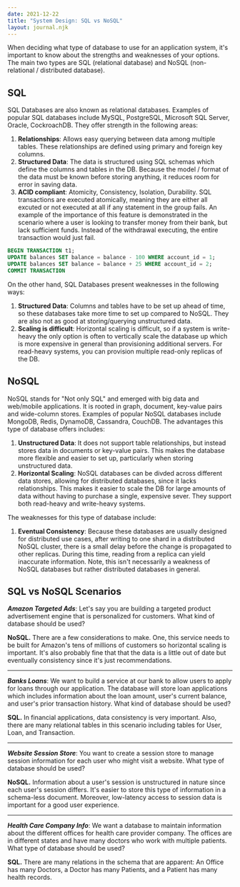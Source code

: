 ```yaml
---
date: 2021-12-22
title: "System Design: SQL vs NoSQL"
layout: journal.njk
---
```


When deciding what type of database to use for an application system, it's important to know about the strengths and weaknesses of your options. The main two types are SQL (relational database) and NoSQL (non-relational / distributed database).

## SQL

SQL Databases are also known as relational databases. Examples of popular SQL databases include MySQL, PostgreSQL, Microsoft SQL Server, Oracle, CockroachDB. They offer strength in the following areas:

1. **Relationships**: Allows easy querying between data among multiple tables. These relationships are defined using primary and foreign key columns.
2. **Structured Data**: The data is structured using SQL schemas which define the columns and tables in the DB. Because the model / format of the data must be known before storing anything, it reduces room for error in saving data.
3. **ACID compliant**: Atomicity, Consistency, Isolation, Durability. SQL transactions are executed atomically, meaning they are either all excuted or not executed at all if any statement in the group fails. An example of the importance of this feature is demonstrated in the scenario where a user is looking to transfer money from their bank, but lack sufficient funds. Instead of the withdrawal executing, the entire transaction would just fail.

```SQL
BEGIN TRANSACTION t1;
UPDATE balances SET balance = balance - 100 WHERE account_id = 1;
UPDATE balances SET balance = balance + 25 WHERE account_id = 2;
COMMIT TRANSACTION
```

On the other hand, SQL Databases present weaknesses in the following ways:

1. **Structured Data**: Columns and tables have to be set up ahead of time, so these databases take more time to set up compared to NoSQL. They are also not as good at storing/querying unstructured data.
2. **Scaling is difficult**: Horizontal scaling is difficult, so if a system is write-heavy the only option is often to vertically scale the database up which is more expensive in general than provisioning additional servers. For read-heavy systems, you can provision multiple read-only replicas of the DB.

## NoSQL

NoSQL stands for "Not only SQL" and emerged with big data and web/mobile applications. It is rooted in graph, document, key-value pairs and wide-column stores. Examples of popular NoSQL databases include MongoDB, Redis, DynamoDB, Cassandra, CouchDB. The advantages this type of database offers includes:

1. **Unstructured Data**: It does not support table relationships, but instead stores data in documents or key-value pairs. This makes the database more flexible and easier to set up, particularly when storing unstructured data.
2. **Horizontal Scaling**: NoSQL databases can be divded across different data stores, allowing for distributed databases, since it lacks relationships. This makes it easier to scale the DB for large amounts of data without having to purchase a single, expensive sever. They support both read-heavy and write-heavy systems.

The weaknesses for this type of database include:

1. **Eventual Consistency**: Because these databases are usually designed for distributed use cases, after writing to one shard in a distributed NoSQL cluster, there is a small delay before the change is propagated to other replicas. During this time, reading from a replica can yield inaccurate information. Note, this isn't necessarily a weakness of NoSQL databases but rather distributed databases in general.

## SQL vs NoSQL Scenarios

**_Amazon Targeted Ads_**: Let's say you are building a targeted product advertisement engine that is personalized for customers. What kind of database should be used?

**NoSQL.** There are a few considerations to make. One, this service needs to be built for Amazon's tens of millions of customers so horizontal scaling is important. It's also probably fine that that the data is a little out of date but eventually consistency since it's just recommendations.

---

**_Banks Loans_**: We want to build a service at our bank to allow users to apply for loans through our application. The database will store loan applications which includes information about the loan amount, user's current balance, and user's prior transaction history. What kind of database should be used?

**SQL.** In financial applications, data consistency is very important. Also, there are many relational tables in this scenario including tables for User, Loan, and Transaction.

---

**_Website Session Store_**: You want to create a session store to manage session information for each user who might visit a website. What type of database should be used?

**NoSQL.** Information about a user's session is unstructured in nature since each user's session differs. It's easier to store this type of information in a schema-less document. Moreover, low-latency access to session data is important for a good user experience.

---

**_Health Care Company Info_**: We want a database to maintain information about the different offices for health care provider company. The offices are in different states and have many doctors who work with multiple patients. What type of database should be used?

**SQL.** There are many relations in the schema that are apparent: An Office has many Doctors, a Doctor has many Patients, and a Patient has many health records.
